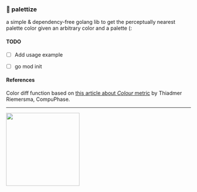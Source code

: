 ### :art: palettize
a simple & dependency-free golang lib to get the perceptually nearest palette color given an arbitrary color and a palette (:

#### TODO
- [ ] Add usage example
- [ ] go mod init


#### References
Color diff function based on [this article about _Colour_ metric](https://www.compuphase.com/cmetric.htm) by Thiadmer Riemersma, CompuPhase.

---
<img src="https://i.imgur.com/m7M28Br.png" width="200">